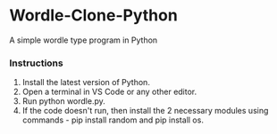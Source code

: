 # Wordle-Clone-Python
A simple wordle type program in Python

### Instructions
1. Install the latest version of Python.
2. Open a terminal in VS Code or any other editor.
3. Run python wordle.py.
4. If the code doesn't run, then install the 2 necessary modules using commands - pip install random and pip install os.
